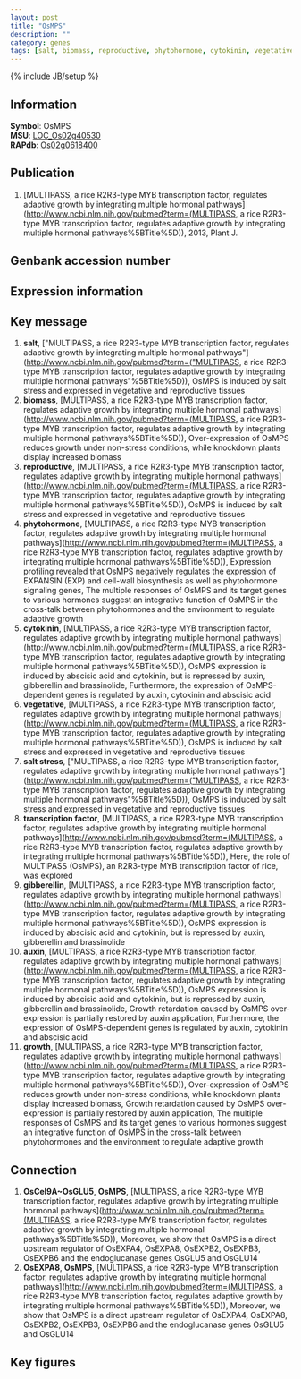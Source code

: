 ```yaml
---
layout: post
title: "OsMPS"
description: ""
category: genes
tags: [salt, biomass, reproductive, phytohormone, cytokinin, vegetative, salt stress, transcription factor, gibberellin, auxin, growth]
---
```

{% include JB/setup %}

## Information
__Symbol__: OsMPS  
__MSU__: [LOC_Os02g40530](http://rice.plantbiology.msu.edu/cgi-bin/ORF_infopage.cgi?orf=LOC_Os02g40530)  
__RAPdb__: [Os02g0618400](http://rapdb.dna.affrc.go.jp/viewer/gbrowse_details/irgsp1?name=Os02g0618400)  

## Publication
1. [MULTIPASS, a rice R2R3-type MYB transcription factor, regulates adaptive growth by integrating multiple hormonal pathways](http://www.ncbi.nlm.nih.gov/pubmed?term=(MULTIPASS, a rice R2R3-type MYB transcription factor, regulates adaptive growth by integrating multiple hormonal pathways%5BTitle%5D)), 2013, Plant J.

## Genbank accession number

## Expression information

## Key message
1. __salt__, ["MULTIPASS, a rice R2R3-type MYB transcription factor, regulates adaptive growth by integrating multiple hormonal pathways"](http://www.ncbi.nlm.nih.gov/pubmed?term=("MULTIPASS, a rice R2R3-type MYB transcription factor, regulates adaptive growth by integrating multiple hormonal pathways"%5BTitle%5D)),  OsMPS is induced by salt stress and expressed in vegetative and reproductive tissues
2. __biomass__, [MULTIPASS, a rice R2R3-type MYB transcription factor, regulates adaptive growth by integrating multiple hormonal pathways](http://www.ncbi.nlm.nih.gov/pubmed?term=(MULTIPASS, a rice R2R3-type MYB transcription factor, regulates adaptive growth by integrating multiple hormonal pathways%5BTitle%5D)),  Over-expression of OsMPS reduces growth under non-stress conditions, while knockdown plants display increased biomass
3. __reproductive__, [MULTIPASS, a rice R2R3-type MYB transcription factor, regulates adaptive growth by integrating multiple hormonal pathways](http://www.ncbi.nlm.nih.gov/pubmed?term=(MULTIPASS, a rice R2R3-type MYB transcription factor, regulates adaptive growth by integrating multiple hormonal pathways%5BTitle%5D)),  OsMPS is induced by salt stress and expressed in vegetative and reproductive tissues
4. __phytohormone__, [MULTIPASS, a rice R2R3-type MYB transcription factor, regulates adaptive growth by integrating multiple hormonal pathways](http://www.ncbi.nlm.nih.gov/pubmed?term=(MULTIPASS, a rice R2R3-type MYB transcription factor, regulates adaptive growth by integrating multiple hormonal pathways%5BTitle%5D)),  Expression profiling revealed that OsMPS negatively regulates the expression of EXPANSIN (EXP) and cell-wall biosynthesis as well as phytohormone signaling genes, The multiple responses of OsMPS and its target genes to various hormones suggest an integrative function of OsMPS in the cross-talk between phytohormones and the environment to regulate adaptive growth
5. __cytokinin__, [MULTIPASS, a rice R2R3-type MYB transcription factor, regulates adaptive growth by integrating multiple hormonal pathways](http://www.ncbi.nlm.nih.gov/pubmed?term=(MULTIPASS, a rice R2R3-type MYB transcription factor, regulates adaptive growth by integrating multiple hormonal pathways%5BTitle%5D)),  OsMPS expression is induced by abscisic acid and cytokinin, but is repressed by auxin, gibberellin and brassinolide, Furthermore, the expression of OsMPS-dependent genes is regulated by auxin, cytokinin and abscisic acid
6. __vegetative__, [MULTIPASS, a rice R2R3-type MYB transcription factor, regulates adaptive growth by integrating multiple hormonal pathways](http://www.ncbi.nlm.nih.gov/pubmed?term=(MULTIPASS, a rice R2R3-type MYB transcription factor, regulates adaptive growth by integrating multiple hormonal pathways%5BTitle%5D)),  OsMPS is induced by salt stress and expressed in vegetative and reproductive tissues
7. __salt stress__, ["MULTIPASS, a rice R2R3-type MYB transcription factor, regulates adaptive growth by integrating multiple hormonal pathways"](http://www.ncbi.nlm.nih.gov/pubmed?term=("MULTIPASS, a rice R2R3-type MYB transcription factor, regulates adaptive growth by integrating multiple hormonal pathways"%5BTitle%5D)),  OsMPS is induced by salt stress and expressed in vegetative and reproductive tissues
8. __transcription factor__, [MULTIPASS, a rice R2R3-type MYB transcription factor, regulates adaptive growth by integrating multiple hormonal pathways](http://www.ncbi.nlm.nih.gov/pubmed?term=(MULTIPASS, a rice R2R3-type MYB transcription factor, regulates adaptive growth by integrating multiple hormonal pathways%5BTitle%5D)),  Here, the role of MULTIPASS (OsMPS), an R2R3-type MYB transcription factor of rice, was explored
9. __gibberellin__, [MULTIPASS, a rice R2R3-type MYB transcription factor, regulates adaptive growth by integrating multiple hormonal pathways](http://www.ncbi.nlm.nih.gov/pubmed?term=(MULTIPASS, a rice R2R3-type MYB transcription factor, regulates adaptive growth by integrating multiple hormonal pathways%5BTitle%5D)),  OsMPS expression is induced by abscisic acid and cytokinin, but is repressed by auxin, gibberellin and brassinolide
10. __auxin__, [MULTIPASS, a rice R2R3-type MYB transcription factor, regulates adaptive growth by integrating multiple hormonal pathways](http://www.ncbi.nlm.nih.gov/pubmed?term=(MULTIPASS, a rice R2R3-type MYB transcription factor, regulates adaptive growth by integrating multiple hormonal pathways%5BTitle%5D)),  OsMPS expression is induced by abscisic acid and cytokinin, but is repressed by auxin, gibberellin and brassinolide, Growth retardation caused by OsMPS over-expression is partially restored by auxin application, Furthermore, the expression of OsMPS-dependent genes is regulated by auxin, cytokinin and abscisic acid
11. __growth__, [MULTIPASS, a rice R2R3-type MYB transcription factor, regulates adaptive growth by integrating multiple hormonal pathways](http://www.ncbi.nlm.nih.gov/pubmed?term=(MULTIPASS, a rice R2R3-type MYB transcription factor, regulates adaptive growth by integrating multiple hormonal pathways%5BTitle%5D)),  Over-expression of OsMPS reduces growth under non-stress conditions, while knockdown plants display increased biomass, Growth retardation caused by OsMPS over-expression is partially restored by auxin application, The multiple responses of OsMPS and its target genes to various hormones suggest an integrative function of OsMPS in the cross-talk between phytohormones and the environment to regulate adaptive growth

## Connection
1. __OsCel9A~OsGLU5__, __OsMPS__, [MULTIPASS, a rice R2R3-type MYB transcription factor, regulates adaptive growth by integrating multiple hormonal pathways](http://www.ncbi.nlm.nih.gov/pubmed?term=(MULTIPASS, a rice R2R3-type MYB transcription factor, regulates adaptive growth by integrating multiple hormonal pathways%5BTitle%5D)),  Moreover, we show that OsMPS is a direct upstream regulator of OsEXPA4, OsEXPA8, OsEXPB2, OsEXPB3, OsEXPB6 and the endoglucanase genes OsGLU5 and OsGLU14
2. __OsEXPA8__, __OsMPS__, [MULTIPASS, a rice R2R3-type MYB transcription factor, regulates adaptive growth by integrating multiple hormonal pathways](http://www.ncbi.nlm.nih.gov/pubmed?term=(MULTIPASS, a rice R2R3-type MYB transcription factor, regulates adaptive growth by integrating multiple hormonal pathways%5BTitle%5D)),  Moreover, we show that OsMPS is a direct upstream regulator of OsEXPA4, OsEXPA8, OsEXPB2, OsEXPB3, OsEXPB6 and the endoglucanase genes OsGLU5 and OsGLU14

## Key figures


